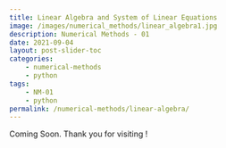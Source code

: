 ```yaml
---
title: Linear Algebra and System of Linear Equations
image: /images/numerical_methods/linear_algebra1.jpg
description: Numerical Methods - 01
date: 2021-09-04
layout: post-slider-toc
categories:
    - numerical-methods
    - python
tags:
    - NM-01
    - python
permalink: /numerical-methods/linear-algebra/
---
```


Coming Soon. Thank you for visiting !